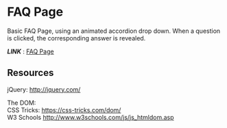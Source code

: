# FAQ Page

Basic FAQ Page, using an animated accordion drop down. When a question is clicked, the corresponding answer is revealed.

***LINK*** : [FAQ Page](https://prxtikk-18.github.io/FAQ-Page/)

## Resources

jQuery: http://jquery.com/ <br>

The DOM: <br>
CSS Tricks: https://css-tricks.com/dom/ <br>
W3 Schools http://www.w3schools.com/js/js_htmldom.asp

